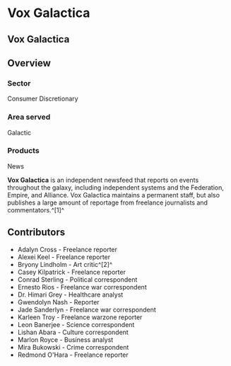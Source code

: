 # Vox Galactica
## Vox Galactica

		

## Overview

### Sector

Consumer Discretionary

### Area served

Galactic

### Products

News

**Vox Galactica** is an independent newsfeed that reports on events throughout the galaxy, including independent systems and the Federation, Empire, and Alliance. Vox Galactica maintains a permanent staff, but also publishes a large amount of reportage from freelance journalists and commentators.^[1]^

## Contributors

- Adalyn Cross - Freelance reporter
- Alexei Keel - Freelance reporter
- Bryony Lindholm - Art critic^[2]^
- Casey Kilpatrick - Freelance reporter
- Conrad Sterling - Political correspondent
- Ernesto Rios - Freelance war correspondent
- Dr. Himari Grey - Healthcare analyst
- Gwendolyn Nash - Reporter
- Jade Sanderlyn - Freelance war correspondent
- Karleen Troy - Freelance warzone reporter
- Leon Banerjee - Science correspondent
- Lishan Abara - Culture correspondent
- Marlon Royce - Business analyst
- Mira Bukowski - Crime correspondent
- Redmond O'Hara - Freelance reporter